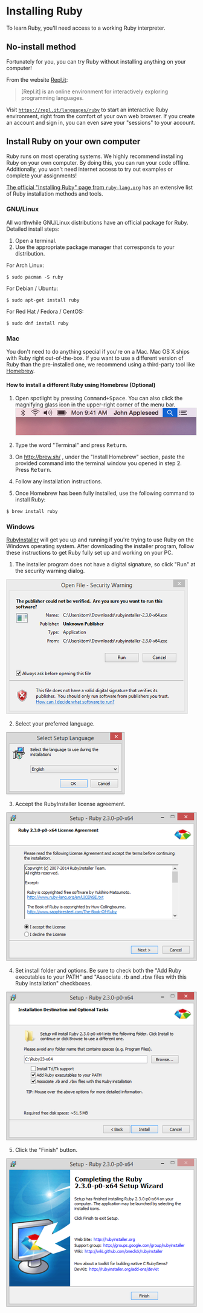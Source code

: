 # Installing Ruby

To learn Ruby, you'll need access to a working Ruby interpreter.

## No-install method

Fortunately for you, you can try Ruby without installing anything on your computer!

From the website [Repl.it](https://repl.it/): 

> [Repl.it] is an online environment for interactively exploring programming languages.

Visit [`https://repl.it/languages/ruby`](https://repl.it/languages/ruby) to start an interactive Ruby environment, right from the comfort of your own web browser. If you create an account and sign in, you can even save your "sessions" to your account.

## Install Ruby on your own computer

Ruby runs on most operating systems. We highly recommend installing Ruby on your own computer. By doing this, you can run your code offline. Additionally, you won't need internet access to try out examples or complete your assignments!

[The official "Installing Ruby" page from `ruby-lang.org`](https://www.ruby-lang.org/en/documentation/installation/) has an extensive list of Ruby installation methods and tools.

### GNU/Linux

All worthwhile GNU/Linux distributions have an official package for Ruby. Detailed install steps:

 1. Open a terminal.
 2. Use the appropriate package manager that corresponds to your distribution.

  For Arch Linux:
  ```sh-session
  $ sudo pacman -S ruby
  ```

  For Debian / Ubuntu:
  ```sh-session
  $ sudo apt-get install ruby
  ```

  For Red Hat / Fedora / CentOS:
  ```sh-session
  $ sudo dnf install ruby
  ```

### Mac

You don't need to do anything special if you're on a Mac. Mac OS X ships with Ruby right out-of-the-box. If you want to use a different version of Ruby than the pre-installed one, we recommend using a third-party tool like [Homebrew](http://brew.sh/).

#### How to install a different Ruby using Homebrew (Optional)

1. Open spotlight by pressing <kbd>Command+Space</kbd>. You can also click the magnifying glass icon in the upper-right corner of the menu bar.
  ![](images/mac-osx/yosemite-search_button.png)

2. Type the word "Terminal" and press <kbd>Return</kbd>.
3. On http://brew.sh/ , under the "Install Homebrew" section, paste the provided command into the terminal window you opened in step 2. Press <kbd>Return</kbd>.
4. Follow any installation instructions.
5. Once Homebrew has been fully installed, use the following command to install Ruby:

  ```sh-session
  $ brew install ruby
  ```

### Windows

[RubyInstaller](http://rubyinstaller.org/) will get you up and running if you're trying to use Ruby on the Windows operating system. After downloading the installer program, follow these instructions to get Ruby fully set up and working on your PC.

1. The installer program does not have a digital signature, so click "Run" at the security warning dialog.

  ![](images/ruby-installer-windows/01.png)
  
2. Select your preferred language.

  ![](images/ruby-installer-windows/02.png)

3. Accept the RubyInstaller license agreement.

  ![](images/ruby-installer-windows/03.png)

4. Set install folder and options. Be sure to check both the "Add Ruby executables to your PATH" and "Associate .rb and .rbw files with this Ruby installation" checkboxes.

  ![](images/ruby-installer-windows/04.png)

5. Click the "Finish" button.

  ![](images/ruby-installer-windows/05.png)